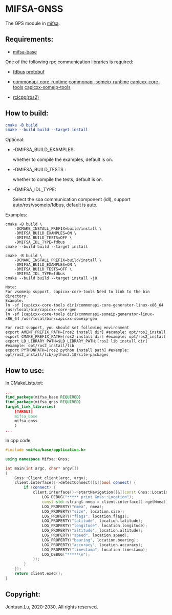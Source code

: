 # MIFSA-GNSS

The GPS module in [mifsa](https://github.com/lujuntuan/mifsa).

## Requirements:

- [mifsa-base](https://github.com/lujuntuan/mifsa-base)

One of the following rpc communication libraries is required: 

- [fdbus](https://gitee.com/jeremyczhen/fdbus) [protobuf](https://github.com/protocolbuffers/protobuf)

- [commonapi-core-runtime](https://github.com/COVESA/capicxx-core-runtime) [commonapi-someip-runtime](https://github.com/COVESA/capicxx-someip-runtime) [capicxx-core-tools](https://github.com/COVESA/capicxx-core-tools) [capicxx-someip-tools](https://github.com/COVESA/capicxx-someip-tools)

- [rclcpp(ros2)](https://github.com/ros2/rclcpp)

## How to build:

```cmake
cmake -B build
cmake --build build --target install
```

Optional:

- -DMIFSA_BUILD_EXAMPLES: 

  whether to compile the examples, default is on.

- -DMIFSA_BUILD_TESTS :

  whether to compile the tests, default is on.

- -DMIFSA_IDL_TYPE: 

  Select the soa communication component (idl), support auto/ros/vsomeip/fdbus, default is auto.

Examples:

```shell
cmake -B build \
	-DCMAKE_INSTALL_PREFIX=build/install \
	-DMIFSA_BUILD_EXAMPLES=ON \
	-DMIFSA_BUILD_TESTS=OFF \
	-DMIFSA_IDL_TYPE=fdbus
cmake --build build --target install
```

```shell
cmake -B build \
	-DCMAKE_INSTALL_PREFIX=build/install \
	-DMIFSA_BUILD_EXAMPLES=ON \
	-DMIFSA_BUILD_TESTS=OFF \
	-DMIFSA_IDL_TYPE=fdbus
cmake --build build --target install -j8
```

```shell
Note:
For vsomeip support, capicxx-core-tools Need to link to the bin directory.
Example:
ln -sf [capicxx-core-tools dir]/commonapi-core-generator-linux-x86_64 /usr/local/bin/capicxx-core-gen
ln -sf [capicxx-core-tools dir]/commonapi-someip-generator-linux-x86_64 /usr/local/bin/capicxx-someip-gen

For ros2 support, you should set following environment
export AMENT_PREFIX_PATH=[ros2 install dir] #example: opt/ros2_install
export CMAKE_PREFIX_PATH=[ros2 install dir] #example: opt/ros2_install
export LD_LIBRARY_PATH=$LD_LIBRARY_PATH;[ros2 lib install dir] #example: opt/ros2_install/lib
export PYTHONPATH=[ros2 python install path] #example: opt/ros2_install/lib/python3.10/site-packages
```

## How to use:

In CMakeLists.txt:

```cmake
...
find_package(mifsa_base REQUIRED)
find_package(mifsa_gnss REQUIRED)
target_link_libraries(
    [TARGET]
    mifsa_base
    mifsa_gnss
    )
...
```

In cpp code:

```c++
#include <mifsa/base/application.h>

using namespace Mifsa::Gnss;

int main(int argc, char* argv[])
{
    Gnss::Client client(argc, argv);
    client.interface()->detectConnect([&](bool connect) {
        if (connect) {
            client.interface()->startNavigation([&](const Gnss::Location& location) {
                LOG_DEBUG("***** print Gnss::Location");
                const std::string& nmea = client.interface()->getNmea();
                LOG_PROPERTY("nmea", nmea);
                LOG_PROPERTY("size", location.size);
                LOG_PROPERTY("flags", location.flags);
                LOG_PROPERTY("latitude", location.latitude);
                LOG_PROPERTY("longitude", location.longitude);
                LOG_PROPERTY("altitude", location.altitude);
                LOG_PROPERTY("speed", location.speed);
                LOG_PROPERTY("bearing", location.bearing);
                LOG_PROPERTY("accuracy", location.accuracy);
                LOG_PROPERTY("timestamp", location.timestamp);
                LOG_DEBUG("*****\n");
            });
        }
    });
    return client.exec();
}
```

## Copyright:

Juntuan.Lu, 2020-2030, All rights reserved.
